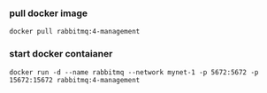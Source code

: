 ### pull docker image
```
docker pull rabbitmq:4-management
```
### start docker contaianer
```
docker run -d --name rabbitmq --network mynet-1 -p 5672:5672 -p 15672:15672 rabbitmq:4-management
```